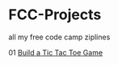 # FCC-Projects
all my free code camp ziplines

01 [Build a Tic Tac Toe Game](http://davidpetrey.github.io/FCC-Projects/Build_a_Tic_Tac_Toe_Game/)

